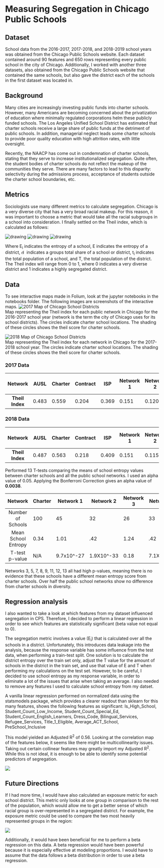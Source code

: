 # Measuring Segregation in Chicago Public Schools

## Dataset

School data from the 2016-2017, 2017-2018, and 2018-2019 school years was obtained from the Chicago Public Schools website. Each dataset contained around 90 features and 650 rows representing every public school in the city of Chicago. Additionally, I worked with another three datasets, also obtained from the Chicago Public Schools website that contained the same schools, but also gave the district each of the schools in the first dataset was located in.

## Background
Many cities are increasingly investing public funds into charter schools. However, many Americans are becoming concerned about the privatization of education where minimally regulated corporations helm these publicly funded schools. The Los Angeles Unified School District has estimated that charter schools receive a large share of public funds at the detriment of public schools. In addition, managerial neglect leads some charter schools to provide poor quality education with high attrition rates, with little oversight.

Recently, the NAACP has come out in condemnation of charter schools, stating that they serve to increase institutionalized segregation. Quite often, the student bodies of charter schools do not reflect the makeup of the communities they serve. There are many factors to lead to this disparity: selectivity during the admissions process, acceptance of students outside the charter school boundaries, etc.

## Metrics

Sociologists use many different metrics to calculate segregation. Chicago is a very diverse city that has a very broad racial makeup. For this reason, it was important to choose a metric that would take all the racial subgroups in a school into consideration. I finally settled on the Theil index, which is calculated as follows:

<img src="img/school_entropy.png" alt="drawing">

<img src="img/district_entropy.png" alt="drawing">  

<img src="img/theil.png" alt="drawing">

Where E<sub>i</sub> indicates the entropy of a school, E indicates the entropy of a district, <img src="pi.png" alt="drawing"  width="13"/> indicates a groups total share of a school or district, t<sub>i</sub> indicates the total population of a school, and T, the total population of the district. The Theil index will range from 0 to 1, where 0 indicates a very diverse district and 1 indicates a highly segregated district.


## Data
To see interactive maps made in Folium, look at the jupyter notebooks in the notebooks folder. The following images are screenshots of the interactive maps.
![2017 Map of Chicago School Districts](img/Map_2017.png)  
Map representing the Theil index for each public network in Chicago for the 2016-2017 school year (network is the term the city of Chicago uses for its school districts). The circles indicate charter school locations. The shading of these circles shows the theil score for charter schools.

![2018 Map of Chicago School Districts](img/Map_2018.png)  
Map representing the Theil index for each network in Chicago for the 2017-2018 school year. The circles indicate charter school locations. The shading of these circles shows the theil score for charter schools.


### 2017 Data
|   Network   | AUSL  | Charter | Contract | ISP   | Network 1 | Network 2 | Network 3 | Network 4 | Network 5 | Network 6 | Network 7 | Network 8 | Network 9 | Network 10 | Network 11 | Network 12 | Network 13 | Options | Service Leadership Academies |
|:-----------:|-------|---------|----------|-------|-----------|-----------|-----------|-----------|-----------|-----------|-----------|-----------|-----------|------------|------------|------------|------------|---------|------------------------------|
| <b>Theil Index</b> | 0.483 | 0.559   | 0.204    | 0.369 | 0.151     | 0.120     | 0.479     | 0.270     | 0.474     | 0.300     | 0.140     | 0.174     | 0.151     | 0.433      | 0.258      | 0.257      | 0.635      | 0.438   | 0.193                        |  


### 2018 Data

|   Network   | AUSL  | Charter | Contract | ISP   | Network 1 | Network 2 | Network 3 | Network 4 | Network 5 | Network 6 | Network 7 | Network 8 | Network 9 | Network 10 | Network 11 | Network 12 | Network 13 | Options | Service Leadership Academies |
|:-----------:|-------|---------|----------|-------|-----------|-----------|-----------|-----------|-----------|-----------|-----------|-----------|-----------|------------|------------|------------|------------|---------| ------------------------------|
| <b>Theil Index</b> | 0.487 | 0.563   | 0.218    | 0.409 | 0.151     | 0.115     | 0.472     | 0.254     | 0.426     | 0.290     | 0.150      | 0.187     | 0.152     | 0.434      | 0.228      | 0.254     | 0.620      | 0.437   | N/A                        |

Performed 13 T-tests comparing the means of school entropy values between charter schools and all the public school networks. I used an alpha value of 0.05. Applying the Bonferroni Correction gives an alpha value of <b>0.0038</b>.

|       Network       | Charter | Network 1  | Network 2  | Network 3 | Network 4 | Network 5 | Network 6  | Network 7 | Network 8 | Network 9 | Network 10 | Network 11 | Network 12 | Network 13 |
|:-------------------:|---------|------------|------------|-----------|-----------|-----------|------------|-----------|-----------|-----------|------------|------------|------------|------------|
| Number of Schools   | 100     | 45         | 32         | 26        | 33        | 34        | 30         | 30        | 28        | 28        | 34         | 42         | 36         | 35         |
| Mean School Entropy | 0.34    | 1.01       | .42        | 1.24      | .42       | .80       | .35        | .24       | .38       | .25       | .57        | .24        | .20        | .23        |
| T-test  p-value     | N/A     | 9.7x10^-27 | 1.9X10^-33 | 0.18      | 7.1X10^-7 | .75       | 1.56x10^-9 | 0.05      | 0.40      | 0.12      | 0.00023    | 0.046      | 0.004      | 0.03       |

Networks 3, 5, 7, 8, 9, 11, 12, 13 all had high p-values, meaning there is no evidence that these schools have a different mean entropy score from charter schools. Over half the public school networks show no difference from charter schools in diversity.  

## Regression analysis
I also wanted to take a look at which features from my dataset influenced segregation in CPS. Therefore, I decided to perform a linear regression in order to see which features are statistically significant (beta value not equal to 0).

The segregation metric involves a value (E<sub>i</sub>) that is calculated over all the schools in a district. Unfortunately, this introduces data leakage into the analysis, because the response variable has some influence from the test data, when performing a train-test split. One solution is to calculate the district entropy over the train set only, adjust the T value for the amount of schools in the district in the train set, and use that value of E and T when performing my calculations on the test set. However, to be careful, I decided to use school entropy as my response variable, in order to eliminate a lot of the issues  that arise when taking an average. I also needed to remove any features I used to calculate school entropy from my datset.

A vanilla linear regression performed on normalized data using the statsmodels package, which provides a clearer readout than sklearn for this many features, shows the following features as significant:
Is_High_School, Student_Count_Low_Income, Student_Count_Special_Ed, Student_Count_English_Learners, Dress_Code, Bilingual_Services, Refugee_Services, Title_1_Eligible, Average_ACT_School, PreSchool_Inclusive 	



This model yielded an Adjusted R<sup>2</sup> of 0.56. Looking at the correlation map of the features below, it seems like there might be multicollinearity issues. Taking out certain collinear features may greatly import my Adjusted R<sup>2</sup>. While this is not ideal, it is enough to be able to identify some potential predictors of segregation.

<img src="img/corr_map.png">  

## Future Directions

If I had more time, I would have also calculated an exposure metric for each school district. This metric only looks at one group in comparison to the rest of the population, which would allow me to get a better sense of which racial group is over-represented in a segregated district. For example,
the exposure metric could be used to compare the two most heavily represented groups in the region:  

<img src="img/district_entropy.png">  


Additionally, it would have been beneficial for me to perform a beta regression on this data. A beta regression would have been powerful because it is especially effective at modeling proportions. I would have to assume that the data follows a beta distribution in order to use a beta regression.
